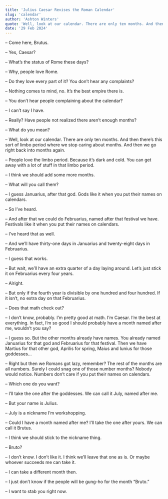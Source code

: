 ```yaml
---
title: 'Julius Caesar Revises the Roman Calendar'
slug: 'calendar'
author: 'Ashton Winters'
quote: 'Well, look at our calendar. There are only ten months. And then there’s this sort of limbo period where we stop caring about months. And then we go right back into months again.'
date: '29 Feb 2024'
---
```


– Come here, Brutus.

– Yes, Caesar?

– What’s the status of Rome these days?

– Why, people love Rome.

– Do they love every part of it? You don’t hear any complaints?

– Nothing comes to mind, no. It’s the best empire there is.

– You don’t hear people complaining about the calendar?

– I can’t say I have.

– Really? Have people not realized there aren’t enough months?

– What do you mean?

– Well, look at our calendar. There are only ten months. And then there’s this sort of limbo period where we stop caring about months. And then we go right back into months again.

– People love the limbo period. Because it’s dark and cold. You can get away with a lot of stuff in that limbo period.

– I think we should add some more months.

– What will you call them?

– I guess Januarius, after that god. Gods like it when you put their names on calendars.

– So I’ve heard.

– And after that we could do Februarius, named after that festival we have. Festivals like it when you put their names on calendars.

– I’ve heard that as well.

– And we’ll have thirty-one days in Januarius and twenty-eight days in Februarius.

– I guess that works.

– But wait, we’ll have an extra quarter of a day laying around. Let’s just stick it on Februarius every four years.

– Alright.

– But only if the fourth year is divisible by one hundred and four hundred. If it isn’t, no extra day on that Februarius.

– Does that math check out?

– I don’t know, probably. I’m pretty good at math. I’m Caesar. I’m the best at everything. In fact, I’m so good I should probably have a month named after me, wouldn’t you say?

– I guess so. But the other months already have names. You already named Januarius for that god and Februarius for that festival. Then we have Martius for that other god, Aprilis for spring, Maius and Iunius for those goddesses…

– Right but then we Romans got lazy, remember? The rest of the months are all numbers. Surely I could snag one of those number months? Nobody would notice. Numbers don’t care if you put their names on calendars.

– Which one do you want?

– I’ll take the one after the goddesses. We can call it July, named after me.

– But your name is Julius.

– July is a nickname I’m workshopping.

– Could I have a month named after me? I’ll take the one after yours. We can call it Brutus.

– I think we should stick to the nickname thing.

– Bruto?

– I don’t know. I don’t like it. I think we’ll leave that one as is. Or maybe whoever succeeds me can take it.

– I can take a different month then.

– I just don’t know if the people will be gung-ho for the month “Bruto.”

– I want to stab you right now.